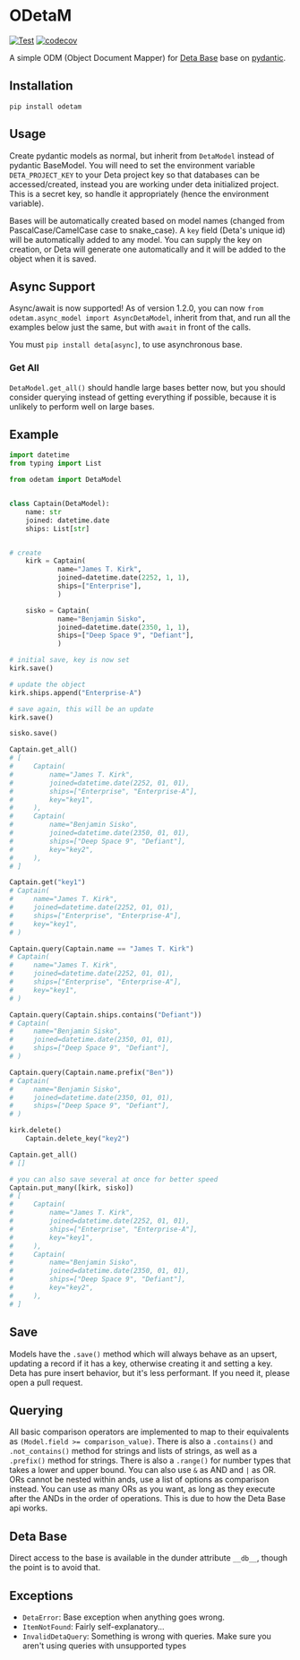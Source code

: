 # ODetaM

[![Test](https://github.com/rickh94/ODetaM/actions/workflows/test.yml/badge.svg)](https://github.com/rickh94/ODetaM/actions/workflows/test.yml)
[![codecov](https://codecov.io/gh/rickh94/odetam/branch/main/graph/badge.svg?token=BLDIMHU9FB)](https://codecov.io/gh/rickh94/odetam)

A simple ODM (Object Document Mapper) for [Deta Base](https://deta.sh) base on
[pydantic](https://github.com/samuelcolvin/pydantic/).

## Installation

`pip install odetam`

## Usage

Create pydantic models as normal, but inherit from `DetaModel` instead of 
pydantic BaseModel. You will need to set the environment variable 
`DETA_PROJECT_KEY` to your Deta project key so that databases can be 
accessed/created, instead you are working under deta initialized project. This 
is a secret key, so handle it appropriately (hence the environment variable).

Bases will be automatically created based on model names (changed from 
PascalCase/CamelCase case to snake_case). A `key` field (Deta's unique id) will 
be automatically added to any model. You can supply the key on creation, or 
Deta will generate one automatically and it will be added to the object when it 
is saved.

## Async Support

Async/await is now supported! As of version 1.2.0, you can now 
`from odetam.async_model import AsyncDetaModel`, inherit from that, and run all 
the examples below just the same, but with `await` in front of the calls.

You must `pip install deta[async]`, to use asynchronous base.


### Get All

`DetaModel.get_all()` should handle large bases better now, but you should 
consider querying instead of getting everything if possible, because it is
unlikely to perform well on large bases.


## Example

```python
import datetime
from typing import List

from odetam import DetaModel


class Captain(DetaModel):
    name: str
    joined: datetime.date
    ships: List[str]


# create
    kirk = Captain(
            name="James T. Kirk",
            joined=datetime.date(2252, 1, 1),
            ships=["Enterprise"],
            )

    sisko = Captain(
            name="Benjamin Sisko",
            joined=datetime.date(2350, 1, 1),
            ships=["Deep Space 9", "Defiant"],
            )

# initial save, key is now set
kirk.save()

# update the object
kirk.ships.append("Enterprise-A")

# save again, this will be an update
kirk.save()

sisko.save()

Captain.get_all()
# [
#     Captain(
#         name="James T. Kirk", 
#         joined=datetime.date(2252, 01, 01), 
#         ships=["Enterprise", "Enterprise-A"],
#         key="key1",
#     ),
#     Captain(
#         name="Benjamin Sisko",
#         joined=datetime.date(2350, 01, 01), 
#         ships=["Deep Space 9", "Defiant"],
#         key="key2",
#     ),
# ]

Captain.get("key1")
# Captain(
#     name="James T. Kirk", 
#     joined=datetime.date(2252, 01, 01), 
#     ships=["Enterprise", "Enterprise-A"],
#     key="key1",
# )

Captain.query(Captain.name == "James T. Kirk")
# Captain(
#     name="James T. Kirk", 
#     joined=datetime.date(2252, 01, 01), 
#     ships=["Enterprise", "Enterprise-A"],
#     key="key1",
# )

Captain.query(Captain.ships.contains("Defiant"))
# Captain(
#     name="Benjamin Sisko",
#     joined=datetime.date(2350, 01, 01),
#     ships=["Deep Space 9", "Defiant"],
# )

Captain.query(Captain.name.prefix("Ben"))
# Captain(
#     name="Benjamin Sisko",
#     joined=datetime.date(2350, 01, 01),
#     ships=["Deep Space 9", "Defiant"],
# )

kirk.delete()
    Captain.delete_key("key2")

Captain.get_all()
# []

# you can also save several at once for better speed
Captain.put_many([kirk, sisko])
# [
#     Captain(
#         name="James T. Kirk", 
#         joined=datetime.date(2252, 01, 01), 
#         ships=["Enterprise", "Enterprise-A"],
#         key="key1",
#     ),
#     Captain(
#         name="Benjamin Sisko",
#         joined=datetime.date(2350, 01, 01), 
#         ships=["Deep Space 9", "Defiant"],
#         key="key2",
#     ),
# ]

```

## Save

Models have the `.save()` method which will always behave as an upsert, 
updating a record if it has a key, otherwise creating it and setting a key. 
Deta has pure insert behavior, but it's less performant. If you need it, please 
open a pull request.

## Querying

All basic comparison operators are implemented to map to their equivalents as 
`(Model.field >= comparison_value)`. There is also a `.contains()` and 
`.not_contains()` method for strings and lists of strings, as well as a 
`.prefix()` method for strings. There is also a `.range()` for number types 
that takes a lower and upper bound. You can also use `&`  as AND and `|` as OR. 
ORs cannot be nested within ands, use a list of options as comparison instead. 
You can use as many ORs as you want, as long as they execute after the ANDs in 
the order of operations. This is due to how the Deta Base api works.

## Deta Base

Direct access to the base is available in the dunder attribute `__db__`, though 
the point is to avoid that.

## Exceptions

 - `DetaError`: Base exception when anything goes wrong.
 - `ItemNotFound`: Fairly self-explanatory...
 - `InvalidDetaQuery`: Something is wrong with queries. Make sure you aren't using
 queries with unsupported types
